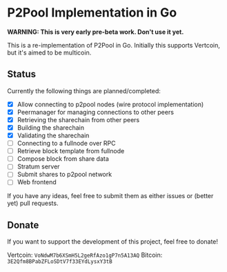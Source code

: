 # P2Pool Implementation in Go

**WARNING: This is very early pre-beta work. Don't use it yet.**

This is a re-implementation of P2Pool in Go. Initially this supports Vertcoin, but it's aimed to be multicoin.

## Status

Currently the following things are planned/completed:

- [X] Allow connecting to p2pool nodes (wire protocol implementation)
- [X] Peermanager for managing connections to other peers
- [X] Retrieving the sharechain from other peers
- [X] Building the sharechain
- [X] Validating the sharechain
- [ ] Connecting to a fullnode over RPC
- [ ] Retrieve block template from fullnode
- [ ] Compose block from share data
- [ ] Stratum server
- [ ] Submit shares to p2pool network
- [ ] Web frontend

If you have any ideas, feel free to submit them as either issues or (better yet) pull requests.

## Donate

If you want to support the development of this project, feel free to donate!

Vertcoin: `VoNdwM7b6XSmH5L2geRfAzo1gP7n5A13AQ`
Bitcoin: `3E2Qfm8BPabZFLoSDtV7f33EYdLysxY3tB`